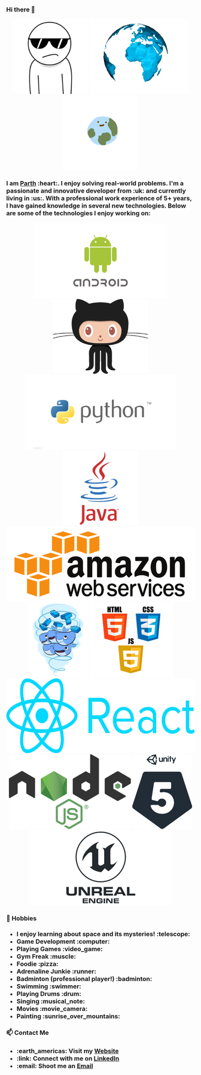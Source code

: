 ### Hi there 👋

<!--
**ppat94/ppat94** is a ✨ _special_ ✨ repository because its `README.md` (this file) appears on your GitHub profile.
-->
<p align="center">
    <img src="https://raw.githubusercontent.com/ppat94/ppat94/master/assets/cool.gif"  height="200" />
    <img src="https://raw.githubusercontent.com/ppat94/ppat94/master/assets/unnamed.gif"  height="200" />
    <img src="https://raw.githubusercontent.com/ppat94/ppat94/master/assets/source.gif"  height="200" />
</p>

<h3>
I am <a href="http://www.parthpatel.co.uk" target="_blank">Parth</a> :heart:. I enjoy solving real-world problems. I'm a passionate and innovative developer from :uk: and currently living in :us:. With a professional work experience of 5+ years, I have gained knowledge in several new technologies. Below are some of the technologies I enjoy working on:</h3>

<p align="center">
    <img src="https://raw.githubusercontent.com/ppat94/ppat94/master/assets/android_evolution.gif"  height="200" />
    <img src="https://raw.githubusercontent.com/ppat94/ppat94/master/assets/github_logo.gif"  height="200" />
    <img src="https://raw.githubusercontent.com/ppat94/ppat94/master/assets/python.png"  height="200" />
    <img src="https://raw.githubusercontent.com/ppat94/ppat94/master/assets/java_logo.png"  height="200" />
    <img src="https://raw.githubusercontent.com/ppat94/ppat94/master/assets/amazonws.png"  height="200" />
    <img src="https://raw.githubusercontent.com/ppat94/ppat94/master/assets/docker.gif"  height="200" />
    <img src="https://raw.githubusercontent.com/ppat94/ppat94/master/assets/html-css-js.png"  height="200" />
    <img src="https://raw.githubusercontent.com/ppat94/ppat94/master/assets/react_logo.png"  height="200" />
    <img src="https://raw.githubusercontent.com/ppat94/ppat94/master/assets/nodejs.png"  height="200" />
    <img src="https://raw.githubusercontent.com/ppat94/ppat94/master/assets/unity_5_logo.svg"  height="200" />
    <img src="https://raw.githubusercontent.com/ppat94/ppat94/master/assets/unreal.png"  height="200" />
</p>

### :basketball: Hobbies
<h3>
    <ul>
      <li>I enjoy learning about space and its mysteries! :telescope:</li>
        <li>Game Development :computer:</li>
        <li>Playing Games :video_game:</li>
        <li>Gym Freak :muscle:</li>
        <li>Foodie :pizza:</li>
        <li>Adrenaline Junkie :runner:</li>
        <li>Badminton (professional player!) :badminton:</li>
        <li>Swimming :swimmer:</li>
        <li>Playing Drums :drum:</li>
        <li>Singing :musical_note:</li>
        <li>Movies :movie_camera:</li>
        <li>Painting :sunrise_over_mountains:</li>
    </ul>
</h3>

### :mailbox: Contact Me
<h3>
    <ul>
        <li>:earth_americas: Visit my <a href="http://www.parthpatel.co.uk" target="_blank">Website</a></li>
        <li>:link: Connect with me on <a href="https://www.linkedin.com/in/parthpatel1994" target="_blank">LinkedIn</a></li>
        <li>:email: Shoot me an <a href="mailto:parthpatel_1994@yahoo.co.uk" target="_blank">Email</a></li>
    </ul>
</h3>

